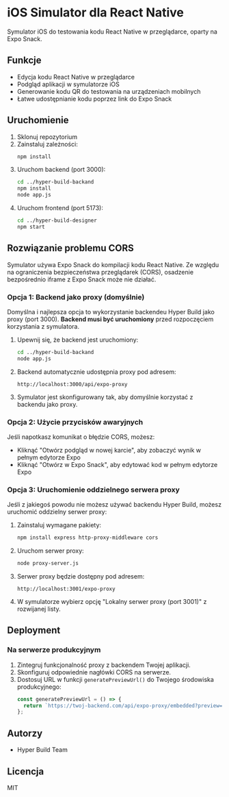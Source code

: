 # iOS Simulator dla React Native

Symulator iOS do testowania kodu React Native w przeglądarce, oparty na Expo Snack.

## Funkcje

- Edycja kodu React Native w przeglądarce
- Podgląd aplikacji w symulatorze iOS
- Generowanie kodu QR do testowania na urządzeniach mobilnych
- Łatwe udostępnianie kodu poprzez link do Expo Snack

## Uruchomienie

1. Sklonuj repozytorium
2. Zainstaluj zależności:
   ```bash
   npm install
   ```
3. Uruchom backend (port 3000):
   ```bash
   cd ../hyper-build-backand
   npm install
   node app.js
   ```
4. Uruchom frontend (port 5173):
   ```bash
   cd ../hyper-build-designer
   npm start
   ```

## Rozwiązanie problemu CORS

Symulator używa Expo Snack do kompilacji kodu React Native. Ze względu na ograniczenia bezpieczeństwa przeglądarek (CORS), osadzenie bezpośrednio iframe z Expo Snack może nie działać.

### Opcja 1: Backend jako proxy (domyślnie)

Domyślna i najlepsza opcja to wykorzystanie backendeu Hyper Build jako proxy (port 3000). 
**Backend musi być uruchomiony** przed rozpoczęciem korzystania z symulatora.

1. Upewnij się, że backend jest uruchomiony:
   ```bash
   cd ../hyper-build-backand
   node app.js
   ```

2. Backend automatycznie udostępnia proxy pod adresem:
   ```
   http://localhost:3000/api/expo-proxy
   ```

3. Symulator jest skonfigurowany tak, aby domyślnie korzystać z backendu jako proxy.

### Opcja 2: Użycie przycisków awaryjnych

Jeśli napotkasz komunikat o błędzie CORS, możesz:
- Kliknąć "Otwórz podgląd w nowej karcie", aby zobaczyć wynik w pełnym edytorze Expo
- Kliknąć "Otwórz w Expo Snack", aby edytować kod w pełnym edytorze Expo

### Opcja 3: Uruchomienie oddzielnego serwera proxy

Jeśli z jakiegoś powodu nie możesz używać backendu Hyper Build, możesz uruchomić oddzielny serwer proxy:

1. Zainstaluj wymagane pakiety:
   ```bash
   npm install express http-proxy-middleware cors
   ```

2. Uruchom serwer proxy:
   ```bash
   node proxy-server.js
   ```

3. Serwer proxy będzie dostępny pod adresem:
   ```
   http://localhost:3001/expo-proxy
   ```

4. W symulatorze wybierz opcję "Lokalny serwer proxy (port 3001)" z rozwijanej listy.

## Deployment

### Na serwerze produkcyjnym

1. Zintegruj funkcjonalność proxy z backendem Twojej aplikacji.
2. Skonfiguruj odpowiednie nagłówki CORS na serwerze.
3. Dostosuj URL w funkcji `generatePreviewUrl()` do Twojego środowiska produkcyjnego:
   ```javascript
   const generatePreviewUrl = () => {
     return `https://twoj-backend.com/api/expo-proxy/embedded?preview=true&platform=ios&code=${encodeURIComponent(userCode)}`;
   };
   ```

## Autorzy

- Hyper Build Team

## Licencja

MIT
